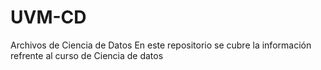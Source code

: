 # UVM-CD
Archivos de Ciencia de Datos
En este repositorio se cubre la información refrente al curso de Ciencia de datos
